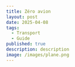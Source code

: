 ```yaml
---
title: Zéro avion
layout: post
date: 2025-04-08
tags:
  - Transport
  - Guide
published: true
description: description
image: /images/plane.png
---
```

